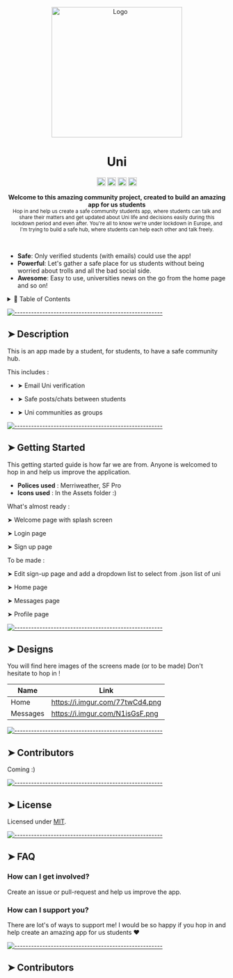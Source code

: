 <!-- ⚠️ This README has been generated from the file(s) "blueprint.md" ⚠️--><p align="center">
  <img src="https://cdn.dribbble.com/users/354562/screenshots/2364366/logo2.png" alt="Logo" width="300" height="300" />
</p>
<h1 align="center">Uni</h1>
<p align="center">
		<a href="https://npmcharts.com/compare/@uni-flutter-app/readme?minimal=true"><img alt="Downloads per month" src="https://img.shields.io/npm/dm/@miatheunistudent/readme.svg" height="20"/></a>
<a href="https://www.npmjs.com/package/@uni-flutter-app/readme"><img alt="NPM Version" src="https://img.shields.io/npm/v/miatheunistudent/readme.svg" height="20"/></a>
<a href="https://github.com/miatheunistudent/readme/graphs/contributors"><img alt="Contributors" src="https://img.shields.io/github/contributors/miatheunistudent/readme.svg" height="20"/></a>
<a href="https://github.com/miatheunistudent/readme/graphs/commit-activity"><img alt="Maintained" src="https://img.shields.io/badge/Maintained%3F-yes-green.svg" height="20"/></a>
	</p>

<p align="center">
  <b>Welcome to this amazing community project, created to build an amazing app for us students</b></br>
  <sub>Hop in and help us create a safe community students app, where students can talk and share their matters and get updated about Uni life and decisions easily during this lockdown period and even after. You're all to know we're under lockdown in Europe, and I'm trying to build a safe hub, where students can help each other and talk freely.<sub>
</p>

<br />

* **Safe**: Only verified students (with emails) could use the app!
* **Powerful**: Let's gather a safe place for us students without being worried about trolls and all the bad social side.
* **Awesome**: Easy to use, universities news on the go from the home page and so on!

<details>
<summary>📖 Table of Contents</summary>
<br />

[![-----------------------------------------------------](https://raw.githubusercontent.com/andreasbm/readme/master/assets/lines/colored.png)](#table-of-contents)

## ➤ Table of Contents

* [➤ Description](#-description)
* [➤ Getting Started](#-getting-started)
* [➤ Designs](#designs)
* [➤ How can I support you?](#how-can-i-support-you)
* [➤ Contributors](#-contributors-1)
* [➤ License](#-license-1)
</details>


[![-----------------------------------------------------](https://raw.githubusercontent.com/andreasbm/readme/master/assets/lines/colored.png)](#installation)

## ➤ Description

This is an app made by a student, for students, to have a safe community hub.

This includes :

* ➤ Email Uni verification
 
* ➤ Safe posts/chats between students
 
* ➤ Uni communities as groups

[![-----------------------------------------------------](https://raw.githubusercontent.com/andreasbm/readme/master/assets/lines/colored.png)](#getting-started-quick)

## ➤ Getting Started 

This getting started guide is how far we are from. Anyone is welcomed to hop in and help us improve the application.

* **Polices used** : Merriweather, SF Pro
* **Icons used** : In the Assets folder :)

What's almost ready :

➤ Welcome page with splash screen

➤ Login page

➤ Sign up page

To be made :

 ➤ Edit sign-up page and add a dropdown list to select from .json list of uni

 ➤ Home page
 
 ➤ Messages page
 
 ➤ Profile page

[![-----------------------------------------------------](https://raw.githubusercontent.com/andreasbm/readme/master/assets/lines/colored.png)](#templates)

## ➤ Designs

You will find here images of the screens made (or to be made)
Don't hesitate to hop in ! 


| Name     |            Link                 |
|----------|---------------------------------|
| Home     | https://i.imgur.com/77twCd4.png |
| Messages | https://i.imgur.com/N1isGsF.png |


[![-----------------------------------------------------](https://raw.githubusercontent.com/andreasbm/readme/master/assets/lines/colored.png)](#license)


## ➤ Contributors
	
Coming :)

[![-----------------------------------------------------](https://raw.githubusercontent.com/andreasbm/readme/master/assets/lines/colored.png)](#license)

## ➤ License
	
Licensed under [MIT](https://opensource.org/licenses/MIT).


[![-----------------------------------------------------](https://raw.githubusercontent.com/andreasbm/readme/master/assets/lines/colored.png)](#faq)

## ➤ FAQ

### How can I get involved?

Create an issue or pull-request and help us improve the app.

### How can I support you?

There are lot's of ways to support me! I would be so happy if you hop in and help create an amazing app for us students ❤️

[![-----------------------------------------------------](https://raw.githubusercontent.com/andreasbm/readme/master/assets/lines/colored.png)](#contributors)

## ➤ Contributors
	
